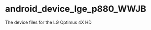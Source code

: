 android_device_lge_p880_WWJB
============================

The device files for the LG Optimus 4X HD
